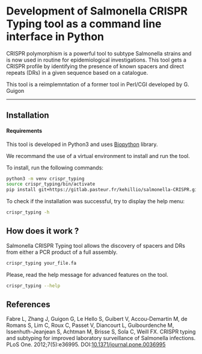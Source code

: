# Development of Salmonella CRISPR Typing tool as a command line interface in Python

CRISPR polymorphism is a powerful tool to subtype Salmonella strains and is now used in routine for epidemiological investigations.
This tool gets a CRISPR profile by identifying the presence of known spacers and direct repeats (DRs) in a given sequence based on a catalogue.

This tool is a reimplemntation of a former tool in Perl/CGI developed by G. Guigon

-------------------------

## Installation

#### Requirements

This tool is developed in Python3 and uses [Biopython](http://biopython.org/) library.

We recommand the use of a virtual environment to install and run the tool.

To install, run the following commands:

```bash
python3 -m venv crispr_typing
source crispr_typing/bin/activate
pip install git+https://gitlab.pasteur.fr/kehillio/salmonella-CRISPR.git 
```

To check if the installation was successful, try to display the help menu:

```bash
crispr_typing -h
```

## How does it work ?

Salmonella CRISPR Typing tool allows the discovery of spacers and DRs from either a PCR product of a full assembly.


```bash
crispr_typing your_file.fa
```

Please, read the help message for advanced features on the tool.

```bash
crispr_typing --help
```

## References

Fabre L, Zhang J, Guigon G, Le Hello S, Guibert V, Accou-Demartin M, de Romans S, Lim C, Roux C, Passet V, Diancourt L, Guibourdenche M, Issenhuth-Jeanjean S, Achtman M, Brisse S, Sola C, Weill FX. CRISPR typing and subtyping for improved laboratory surveillance of Salmonella infections. PLoS One. 2012;7(5):e36995. DOI:[10.1371/journal.pone.0036995](http://doi.org/10.1371/journal.pone.0036995)
